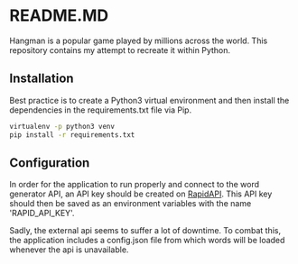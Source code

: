 # README.MD

Hangman is a popular game played by millions across the world. This repository contains my attempt to recreate it within Python.

## Installation
Best practice is to create a Python3 virtual environment and then install the dependencies in the requirements.txt file via Pip.

```bash
virtualenv -p python3 venv
pip install -r requirements.txt
```

## Configuration
In order for the application to run properly and connect to the word generator API, an API key should be created on [RapidAPI](https://rapidapi.com/). This API key should then be saved as an environment variables with the name 'RAPID_API_KEY'.

Sadly, the external api seems to suffer a lot of downtime. To combat this, the application includes a config.json file from which words will be loaded whenever the api is unavailable.